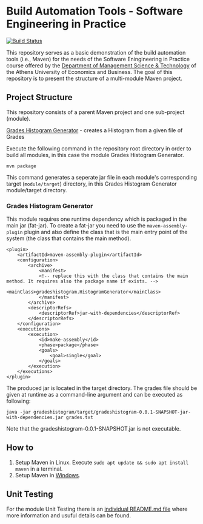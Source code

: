 # Build Automation Tools - Software Engineering in Practice

[![Build Status](https://travis-ci.com/mariaspastef/Software-Engineering-in-Practice.svg?token=7myoYu74yz4JRcU6eKXw&branch=main)](https://travis-ci.com/mariaspastef/Software-Engineering-in-Practice)

This repository serves as a basic demonstration of the build automation tools (i.e., Maven) for the needs of the Software Eningineering in Practice course offered by the [Department of Management Science & Technology](https://www.dept.aueb.gr/el/dmst) of the Athens University of Economics and Business.
The goal of this repository is to present the structure of a multi-module Maven project.

## Project Structure

This repository consists of a parent Maven project and one sub-project (module).

[Grades Histogram Generator](https://github.com/mariaspastef/Software-Engineering-in-Practice/tree/development/gradeshistogram) - creates a Histogram from a given file of Grades

Execute the following command in the repository root directory in order to build all modules, in this case the module Grades Histogram Generator.

```no-highlight
mvn package
```

This command generates a seperate jar file in each module's corresponding target (`module/target`) directory, in this Grades Histogram Generator module/target directory.

### Grades Histogram Generator

This module requires one runtime dependency which is packaged in the main jar (fat-jar). To create a fat-jar you need to use the `maven-assembly-plugin` plugin and also define the class that is the main entry point of the system (the class that contains the main method).

```no-highlight
<plugin>
	<artifactId>maven-assembly-plugin</artifactId>
	<configuration>
		<archive>
			<manifest>
			<!-- replace this with the class that contains the main method. It requires also the package name if exists. -->
				<mainClass>gradeshistogram.HistogramGenerator</mainClass> 
			</manifest>
		</archive>
		<descriptorRefs>
			<descriptorRef>jar-with-dependencies</descriptorRef>
		</descriptorRefs>
	</configuration>
	<executions>
		<execution>
			<id>make-assembly</id>
			<phase>package</phase>
			<goals>
				<goal>single</goal>
			</goals>
		</execution>
	</executions>
</plugin>
```

The produced jar is located in the target directory. The grades file should be given at runtime as a command-line argument and can be executed as following:

```no-highlight
java -jar gradeshistogram/target/gradeshistogram-0.0.1-SNAPSHOT-jar-with-dependencies.jar grades.txt
```

Note that the gradeshistogram-0.0.1-SNAPSHOT.jar is not executable.

## How to

1. Setup Maven in Linux. Execute `sudo apt update && sudo apt install maven` in a terminal.
2. Setup Maven in [Windows](https://mkyong.com/maven/how-to-install-maven-in-windows/).

## Unit Testing

For the module Unit Testing there is an [individual README.md file](https://github.com/mariaspastef/Software-Engineering-in-Practice/blob/development/unittesting/README.md) where more information and usuful details can be found.